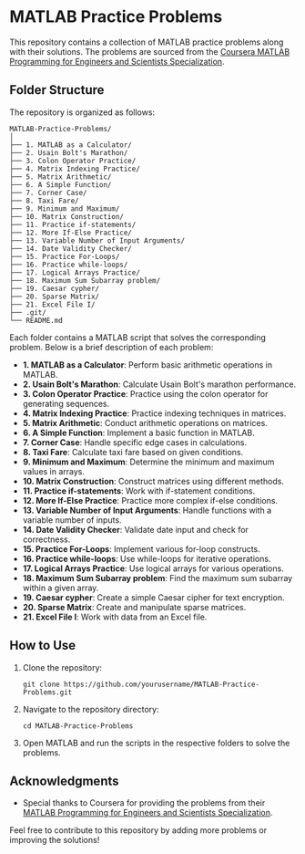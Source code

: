 # MATLAB Practice Problems

This repository contains a collection of MATLAB practice problems along with their solutions. The problems are sourced from the [Coursera MATLAB Programming for Engineers and Scientists Specialization](https://www.coursera.org/programs/career-training-for-nevadans-k7yhc/specializations/matlab-programming-engineers-scientists?source=search).

## Folder Structure

The repository is organized as follows:

```
MATLAB-Practice-Problems/
│
├── 1. MATLAB as a Calculator/
├── 2. Usain Bolt's Marathon/
├── 3. Colon Operator Practice/
├── 4. Matrix Indexing Practice/
├── 5. Matrix Arithmetic/
├── 6. A Simple Function/
├── 7. Corner Case/
├── 8. Taxi Fare/
├── 9. Minimum and Maximum/
├── 10. Matrix Construction/
├── 11. Practice if-statements/
├── 12. More If-Else Practice/
├── 13. Variable Number of Input Arguments/
├── 14. Date Validity Checker/
├── 15. Practice For-Loops/
├── 16. Practice while-loops/
├── 17. Logical Arrays Practice/
├── 18. Maximum Sum Subarray problem/
├── 19. Caesar cypher/
├── 20. Sparse Matrix/
├── 21. Excel File I/
├── .git/
└── README.md
```

Each folder contains a MATLAB script that solves the corresponding problem. Below is a brief description of each problem:

- **1. MATLAB as a Calculator**: Perform basic arithmetic operations in MATLAB.
- **2. Usain Bolt's Marathon**: Calculate Usain Bolt's marathon performance.
- **3. Colon Operator Practice**: Practice using the colon operator for generating sequences.
- **4. Matrix Indexing Practice**: Practice indexing techniques in matrices.
- **5. Matrix Arithmetic**: Conduct arithmetic operations on matrices.
- **6. A Simple Function**: Implement a basic function in MATLAB.
- **7. Corner Case**: Handle specific edge cases in calculations.
- **8. Taxi Fare**: Calculate taxi fare based on given conditions.
- **9. Minimum and Maximum**: Determine the minimum and maximum values in arrays.
- **10. Matrix Construction**: Construct matrices using different methods.
- **11. Practice if-statements**: Work with if-statement conditions.
- **12. More If-Else Practice**: Practice more complex if-else conditions.
- **13. Variable Number of Input Arguments**: Handle functions with a variable number of inputs.
- **14. Date Validity Checker**: Validate date input and check for correctness.
- **15. Practice For-Loops**: Implement various for-loop constructs.
- **16. Practice while-loops**: Use while-loops for iterative operations.
- **17. Logical Arrays Practice**: Use logical arrays for various operations.
- **18. Maximum Sum Subarray problem**: Find the maximum sum subarray within a given array.
- **19. Caesar cypher**: Create a simple Caesar cipher for text encryption.
- **20. Sparse Matrix**: Create and manipulate sparse matrices.
- **21. Excel File I**: Work with data from an Excel file.

## How to Use

1. Clone the repository:
   ```
   git clone https://github.com/yourusername/MATLAB-Practice-Problems.git
   ```
2. Navigate to the repository directory:
   ```
   cd MATLAB-Practice-Problems
   ```
3. Open MATLAB and run the scripts in the respective folders to solve the problems.

## Acknowledgments

- Special thanks to Coursera for providing the problems from their [MATLAB Programming for Engineers and Scientists Specialization](https://www.coursera.org/programs/career-training-for-nevadans-k7yhc/specializations/matlab-programming-engineers-scientists?source=search).

Feel free to contribute to this repository by adding more problems or improving the solutions!